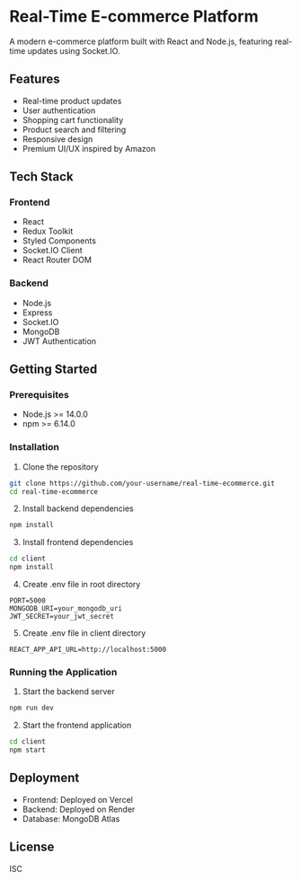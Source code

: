 # Real-Time E-commerce Platform

A modern e-commerce platform built with React and Node.js, featuring real-time updates using Socket.IO.

## Features

- Real-time product updates
- User authentication
- Shopping cart functionality
- Product search and filtering
- Responsive design
- Premium UI/UX inspired by Amazon

## Tech Stack

### Frontend
- React
- Redux Toolkit
- Styled Components
- Socket.IO Client
- React Router DOM

### Backend
- Node.js
- Express
- Socket.IO
- MongoDB
- JWT Authentication

## Getting Started

### Prerequisites
- Node.js >= 14.0.0
- npm >= 6.14.0

### Installation

1. Clone the repository
```bash
git clone https://github.com/your-username/real-time-ecommerce.git
cd real-time-ecommerce
```

2. Install backend dependencies
```bash
npm install
```

3. Install frontend dependencies
```bash
cd client
npm install
```

4. Create .env file in root directory
```
PORT=5000
MONGODB_URI=your_mongodb_uri
JWT_SECRET=your_jwt_secret
```

5. Create .env file in client directory
```
REACT_APP_API_URL=http://localhost:5000
```

### Running the Application

1. Start the backend server
```bash
npm run dev
```

2. Start the frontend application
```bash
cd client
npm start
```

## Deployment

- Frontend: Deployed on Vercel
- Backend: Deployed on Render
- Database: MongoDB Atlas

## License

ISC
